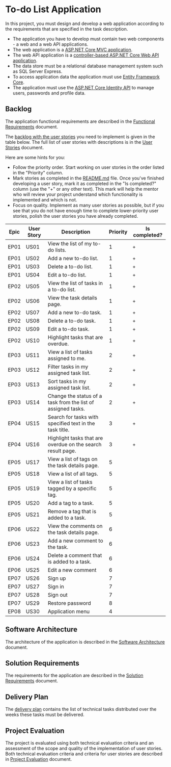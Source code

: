 # To-do List Application

In this project, you must design and develop a web application according to the requirements that are specified in the task description.
  * The application you have to develop must contain two web components - a web and a web API applications.
  * The web application is a [ASP.NET Core MVC application](https://learn.microsoft.com/en-us/aspnet/core/mvc/overview).
  * The web API application is a [controller-based ASP.NET Core Web API application](https://learn.microsoft.com/en-us/aspnet/core/fundamentals/apis).
  * The data store must be a relational database management system such as SQL Server Express.
  * To access application data the application must use [Entity Framework Core](https://learn.microsoft.com/en-us/ef/core/).
  * The application must use the [ASP.NET Core Identity API](https://learn.microsoft.com/en-us/aspnet/core/security/authentication/identity) to manage users, passwords and profile data.


## Backlog

The application functional requirements are described in the [Functional Requirements](functional-requirements.md) document.

The [backlog with the user stories](https://en.wikipedia.org/wiki/Product_backlog) you need to implement is given in the table below. The full list of user stories with descriptions is in the [User Stories](user-stories.md) document.

Here are some hints for you:
* Follow the priority order. Start working on user stories in the order listed in the "Priority" column.
* Mark stories as completed in the [README.md](README.md) file. Once you've finished developing a user story, mark it as completed in the "Is completed?" column (use the "+" or any other text). This mark will help the mentor who will review your project understand which functionality is implemented and which is not.
* Focus on quality. Implement as many user stories as possible, but if you see that you do not have enough time to complete lower-priority user stories, polish the user stories you have already completed.

| Epic | User Story | Description                                                                     | Priority | Is completed? |
|------|------------|---------------------------------------------------------------------------------|----------|---------------|
| EP01 | US01       | View the list of my to-do lists.                                                | 1        |      +        |
| EP01 | US02       | Add a new to-do list.                                                           | 1        |      +        |
| EP01 | US03       | Delete a to-do list.                                                            | 1        |      +        |
| EP01 | US04       | Edit a to-do list.                                                              | 1        |      +        |
| EP02 | US05       | View the list of tasks in a to-do list.                                         | 1        |      +        |
| EP02 | US06       | View the task details page.                                                     | 1        |      +        |
| EP02 | US07       | Add a new to-do task.                                                           | 1        |      +        |
| EP02 | US08       | Delete a to-do task.                                                            | 1        |      +        |
| EP02 | US09       | Edit a to-do task.                                                              | 1        |      +        |
| EP02 | US10       | Highlight tasks that are overdue.                                               | 1        |      +        |
| EP03 | US11       | View a list of tasks assigned to me.                                            | 2        |      +        |
| EP03 | US12       | Filter tasks in my assigned task list.                                          | 2        |      +        |
| EP03 | US13       | Sort tasks in my assigned task list.                                            | 2        |      +        |
| EP03 | US14       | Change the status of a task from the list of assigned tasks.                    | 2        |      +        |
| EP04 | US15       | Search for tasks with specified text in the task title.                         | 3        |      +        |
| EP04 | US16       | Highlight tasks that are overdue on the search result page.                     | 3        |      +        |
| EP05 | US17       | View a list of tags on the task details page.                                   | 5        |               |
| EP05 | US18       | View a list of all tags.                                                        | 5        |               |
| EP05 | US19       | View a list of tasks tagged by a specific tag.                                  | 5        |               |
| EP05 | US20       | Add a tag to a task.                                                            | 5        |               |
| EP05 | US21       | Remove a tag that is added to a task.                                           | 5        |               |
| EP06 | US22       | View the comments on the task details page.                                     | 6        |               |
| EP06 | US23       | Add a new comment to the task.                                                  | 6        |               |
| EP06 | US24       | Delete a comment that is added to a task.                                       | 6        |               |
| EP06 | US25       | Edit a new comment                                                              | 6        |               |
| EP07 | US26       | Sign up                                                                         | 7        |               |
| EP07 | US27       | Sign in                                                                         | 7        |               |
| EP07 | US28       | Sign out                                                                        | 7        |               |
| EP07 | US29       | Restore password                                                                | 8        |               |
| EP08 | US30       | Application menu                                                                | 4        |               |


## Software Architecture

The architecture of the application is described in the [Software Architecture](software-architecture.md) document.


## Solution Requirements

The requirements for the application are described in the [Solution Requirements](solution-requirements.md) document.


## Delivery Plan

The [delivery plan](delivery-plan.md) contains the list of technical tasks distributed over the weeks these tasks must be delivered.


## Project Evaluation

The project is evaluated using both technical evaluation criteria and an assessment of the scope and quality of the implementation of user stories. Both technical evaluation criteria and criteria for user stories are described in [Project Evaluation](project-evaluation.md) document.
